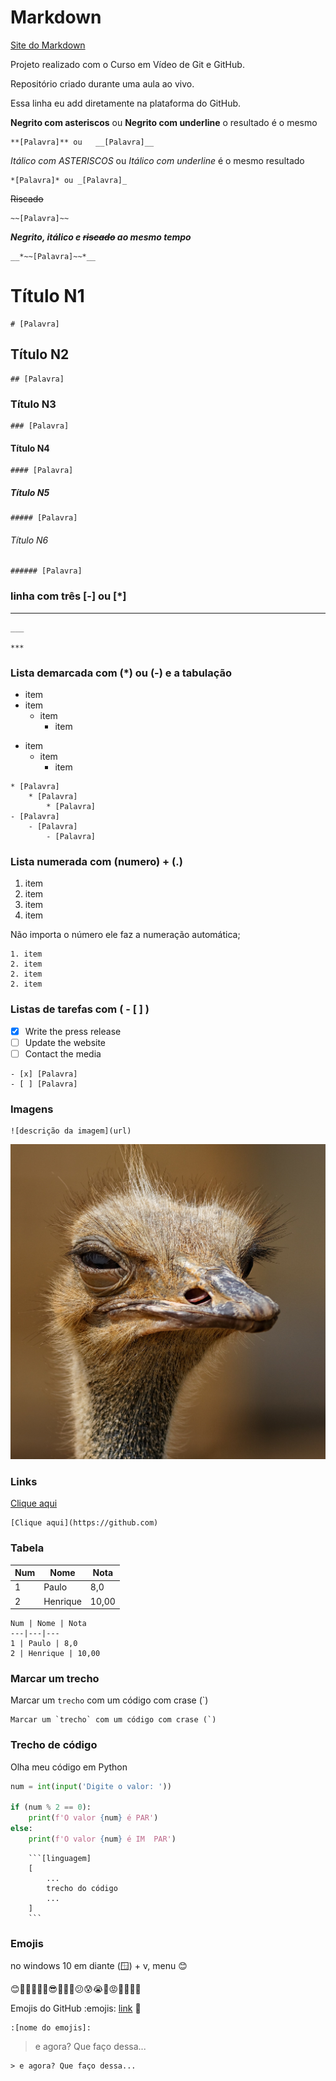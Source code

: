 # Markdown 
[Site do Markdown](https://www.markdownguide.org/cheat-sheet/)

 Projeto realizado com o Curso em Vídeo de Git e GitHub.

 Repositório criado durante uma aula ao vivo.

 Essa linha eu add diretamente na plataforma do GitHub.

**Negrito com asteriscos** ou __Negrito com underline__ o resultado é o mesmo

    **[Palavra]** ou   __[Palavra]__

*Itálico com ASTERISCOS* ou _Itálico com underline_ é o mesmo resultado

    *[Palavra]* ou _[Palavra]_

~~Riscado~~

    ~~[Palavra]~~

__*Negrito, itálico e ~~riscado~~ ao mesmo tempo*__

    __*~~[Palavra]~~*__

# Título N1

    # [Palavra]

## Título N2

    ## [Palavra]

### Título N3

    ### [Palavra]

#### Título N4

    #### [Palavra]

##### Título N5

    ##### [Palavra]

###### Título N6

    ###### [Palavra]


### linha com três [-] ou [*]

___ 

    ___ 

    ***

### Lista demarcada com (*) ou (-) e a tabulação
* item
* item
    * item
        * item
- item
    - item
        - item

```
* [Palavra]
    * [Palavra]
        * [Palavra]
- [Palavra]
    - [Palavra]
        - [Palavra]
```
            
### Lista numerada com (numero) + (.)
1. item
2. item
2. item
2. item

Não importa o número ele faz a numeração automática;

```
1. item
2. item
2. item
2. item
```

### Listas de tarefas com ( - [ ] )

- [x] Write the press release
- [ ] Update the website
- [ ] Contact the media

```
- [x] [Palavra]
- [ ] [Palavra]
```

### Imagens
    ![descrição da imagem](url)

![Ema desconfiada](./site-exemplo/img/img.jpg)

### Links

[Clique aqui](https://github.com)

    [Clique aqui](https://github.com)

### Tabela

Num | Nome | Nota
---|---|---
1 | Paulo | 8,0
2 | Henrique | 10,00

```
Num | Nome | Nota
---|---|---
1 | Paulo | 8,0
2 | Henrique | 10,00
```

### Marcar um trecho 
 Marcar um `trecho` com um código com crase (`)

    Marcar um `trecho` com um código com crase (`)

### Trecho de código 

Olha meu código em Python

```python
num = int(input('Digite o valor: '))

if (num % 2 == 0):
    print(f'O valor {num} é PAR')
else:
    print(f'O valor {num} é IM  PAR')
```
```
    ```[linguagem]
    [
        ...
        trecho do código
        ...
    ]
    ```
```

### Emojis  
no windows 10 em diante (🪟) + v, menu 😊

😊🤦‍♂️💖🎶🤣😎🥰😶‍🌫️😕😰😭🤬😡🤢🤮🫢🤡 

Emojis do GitHub :emojis: [link](https://github.com/ikatyang/emoji-cheat-sheet/tree/3e39dd91b3b2215847d7b49ab504097b0f9ed31c) :eyes:

    :[nome do emojis]:


> e agora? Que faço dessa...
    
    > e agora? Que faço dessa...
